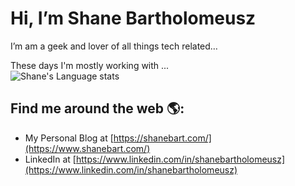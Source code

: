 # Hi, I’m Shane Bartholomeusz
I’m am a geek and lover of all things tech related…

These days I'm mostly working with ...<br/>
![Shane's Language stats](https://github-readme-stats-eight-theta.vercel.app/api/top-langs/?username=sbartholomeusz&layout=compact&langs_count=8)

## Find me around the web 🌎:
- My Personal Blog at [https://shanebart.com/](https://www.shanebart.com/)
- LinkedIn at [https://www.linkedin.com/in/shanebartholomeusz](https://www.linkedin.com/in/shanebartholomeusz)